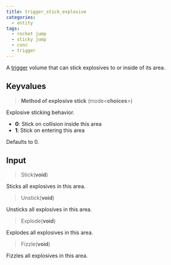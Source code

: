 ```yaml
---
title: trigger_stick_explosive
categories:
  - entity
tags:
  - rocket jump
  - sticky jump
  - conc
  - trigger
---
```


A [trigger](https://developer.valvesoftware.com/wiki/Triggers) volume that can stick explosives to or inside of its area.

## Keyvalues

> **Method of explosive stick** (mode&lt;**choices**&gt;)

Explosive sticking behavior.

- **0**: Stick on collision inside this area
- **1**: Stick on entering this area

Defaults to 0.

## Input

> Stick(**void**)

Sticks all explosives in this area.

> Unstick(**void**)

Unsticks all explosives in this area.

> Explode(**void**)

Explodes all explosives in this area.

> Fizzle(**void**)

Fizzles all explosives in this area.

